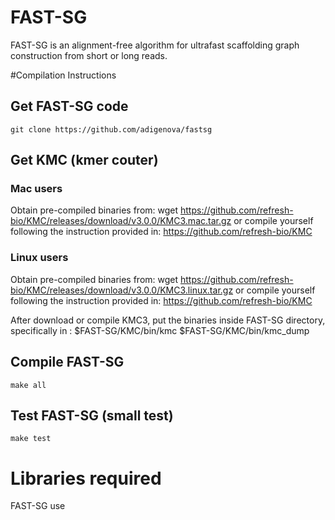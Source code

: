 # FAST-SG
FAST-SG is an alignment-free algorithm for ultrafast scaffolding graph construction from short or long reads.

#Compilation Instructions

## Get FAST-SG code
	git clone https://github.com/adigenova/fastsg

## Get KMC (kmer couter)

### Mac users
Obtain pre-compiled binaries from:
	wget  https://github.com/refresh-bio/KMC/releases/download/v3.0.0/KMC3.mac.tar.gz 
or compile yourself following the instruction provided in:
	https://github.com/refresh-bio/KMC
### Linux users	
Obtain pre-compiled binaries from:
	wget https://github.com/refresh-bio/KMC/releases/download/v3.0.0/KMC3.linux.tar.gz
or compile yourself following the instruction provided in:
	https://github.com/refresh-bio/KMC

After download or compile KMC3, put the binaries inside FAST-SG directory, specifically in :
$FAST-SG/KMC/bin/kmc
$FAST-SG/KMC/bin/kmc_dump

## Compile FAST-SG
	make all
## Test FAST-SG (small test)
	make test

# Libraries required
FAST-SG  use 

